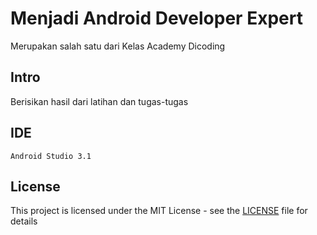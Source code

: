 # Menjadi Android Developer Expert
Merupakan salah satu dari Kelas Academy Dicoding

## Intro
Berisikan hasil dari latihan dan tugas-tugas

## IDE

```
Android Studio 3.1
```

## License
This project is licensed under the MIT License - see the [LICENSE](LICENSE) file for details
